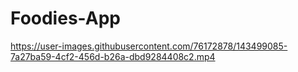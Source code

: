 # Foodies-App
https://user-images.githubusercontent.com/76172878/143499085-7a27ba59-4cf2-456d-b26a-dbd9284408c2.mp4

